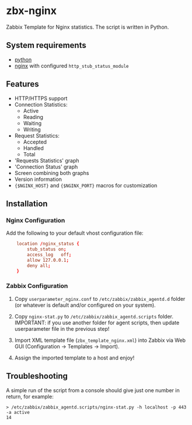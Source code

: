 # zbx-nginx

Zabbix Template for Nginx statistics. The script is written in Python.

## System requirements

- [python](http://www.python.org/downloads/)
- [nginx](http://nginx.org/) with configured `http_stub_status_module`

## Features

- HTTP/HTTPS support
- Connection Statistics:
  - Active
  - Reading
  - Waiting
  - Writing
- Request Statistics:
  - Accepted
  - Handled
  - Total
- 'Requests Statistics' graph
- 'Connection Status' graph
- Screen combining both graphs
- Version information
- `{$NGINX_HOST}` and `{$NGINX_PORT}` macros for customization

## Installation

### Nginx Configuration

Add the following to your default vhost configuration file:

```conf
    location /nginx_status {
        stub_status on;
        access_log   off;
        allow 127.0.0.1;
        deny all;
    }
```

### Zabbix Configuration

1) Copy `userparameter_nginx.conf` to `/etc/zabbix/zabbix_agentd.d` folder (or whatever is default and/or configured on your system).

1) Copy `nginx-stat.py` to `/etc/zabbix/zabbix_agentd.scripts` folder.
IMPORTANT: if you use another folder for agent scripts, then update userparameter file in the previous step!

1) Import XML template file (`zbx_template_nginx.xml`) into Zabbix via Web GUI (Configuration -> Templates -> Import).

1) Assign the imported template to a host and enjoy!

## Troubleshooting

A simple run of the script from a console should give just one number in return, for example:

```shell
> /etc/zabbix/zabbix_agentd.scripts/nginx-stat.py -h localhost -p 443 -a active
14
```
